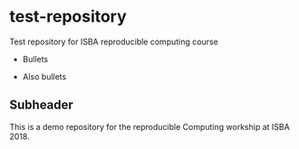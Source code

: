 # test-repository

Test repository for ISBA reproducible computing course

- Bullets

* Also bullets

## Subheader

This is a demo repository for the reproducible Computing workship at ISBA 2018. 
